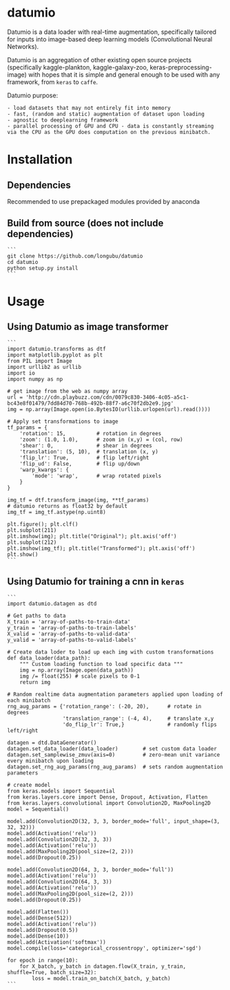 # datumio
Datumio is a data loader with real-time augmentation, specifically tailored for inputs into image-based deep learning models (Convolutional Neural Networks).

Datumio is an aggregation of other existing open source projects (specifically kaggle-plankton, kaggle-galaxy-zoo, keras-preprocessing-image) with hopes that it is simple and general enough to be used with any framework, from `keras` to `caffe`.

Datumio purpose:

	- load datasets that may not entirely fit into memory
	- fast, (random and static) augmentation of dataset upon loading
	- agnostic to deeplearning framework
	- parallel processing of GPU and CPU - data is constantly streaming via the CPU as the GPU does computation on the previous minibatch.

# Installation
## Dependencies
Recommended to use prepackaged modules provided by anaconda

## Build from source (does not include dependencies)
	
	```
	git clone https://github.com/longubu/datumio
	cd datumio
	python setup.py install
	```

# Usage

## Using Datumio as image transformer	

	```
	import datumio.transforms as dtf
	import matplotlib.pyplot as plt
	from PIL import Image 
	import urllib2 as urllib
	import io
	import numpy as np

	# get image from the web as numpy array
	url = 'http://cdn.playbuzz.com/cdn/0079c830-3406-4c05-a5c1-bc43e8f01479/7dd84d70-768b-492b-88f7-a6c70f2db2e9.jpg'
	img = np.array(Image.open(io.BytesIO(urllib.urlopen(url).read())))

	# Apply set transformations to image
	tf_params = {
	    'rotation': 15,          # rotation in degrees
	    'zoom': (1.0, 1.0),      # zoom in (x,y) = (col, row)
	    'shear': 0,              # shear in degrees
	    'translation': (5, 10),  # translation (x, y)
	    'flip_lr': True,         # flip left/right
	    'flip_ud': False,        # flip up/down
	    'warp_kwargs': {
	        'mode': 'wrap',      # wrap rotated pixels
	    }
	}

	img_tf = dtf.transform_image(img, **tf_params)
	# datumio returns as float32 by default 
	img_tf = img_tf.astype(np.uint8)

	plt.figure(); plt.clf()
	plt.subplot(211)
	plt.imshow(img); plt.title("Original"); plt.axis('off')
	plt.subplot(212)
	plt.imshow(img_tf); plt.title("Transformed"); plt.axis('off')
	plt.show()
	```

## Using Datumio for training a cnn in `keras`
	
	```
	import datumio.datagen as dtd

	# Get paths to data
	X_train = 'array-of-paths-to-train-data'
	y_train = 'array-of-paths-to-train-labels'
	X_valid = 'array-of-paths-to-valid-data'
	y_valid = 'array-of-paths-to-valid-labels'

	# Create data loder to load up each img with custom transformations
	def data_loader(data_path):
	    """ Custom loading function to load specific data """
	    img = np.array(Image.open(data_path))
	    img /= float(255) # scale pixels to 0-1
	    return img

	# Random realtime data augmentation parameters applied upon loading of each minibatch
	rng_aug_params = {'rotation_range': (-20, 20),      # rotate in degrees 
	                  'translation_range': (-4, 4),     # translate x,y
	                  'do_flip_lr': True,}              # randomly flips left/right
	                  
	datagen = dtd.DataGenerator()
	datagen.set_data_loader(data_loader)        # set custom data loader
	datagen.set_samplewise_zmuv(axis=0)         # zero-mean unit variance every minibatch upon loading
	datagen.set_rng_aug_params(rng_aug_params)  # sets random augmentation parameters

	# create model
	from keras.models import Sequential
	from keras.layers.core import Dense, Dropout, Activation, Flatten
	from keras.layers.convolutional import Convolution2D, MaxPooling2D
	model = Sequential()

	model.add(Convolution2D(32, 3, 3, border_mode='full', input_shape=(3, 32, 32)))
	model.add(Activation('relu'))
	model.add(Convolution2D(32, 3, 3))
	model.add(Activation('relu'))
	model.add(MaxPooling2D(pool_size=(2, 2)))
	model.add(Dropout(0.25))

	model.add(Convolution2D(64, 3, 3, border_mode='full'))
	model.add(Activation('relu'))
	model.add(Convolution2D(64, 3, 3))
	model.add(Activation('relu'))
	model.add(MaxPooling2D(pool_size=(2, 2)))
	model.add(Dropout(0.25))

	model.add(Flatten())
	model.add(Dense(512))
	model.add(Activation('relu'))
	model.add(Dropout(0.5))
	model.add(Dense(10))
	model.add(Activation('softmax'))
	model.compile(loss='categorical_crossentropy', optimizer='sgd')

	for epoch in range(10):
	    for X_batch, y_batch in datagen.flow(X_train, y_train, shuffle=True, batch_size=32):
	        loss = model.train_on_batch(X_batch, y_batch)
	```